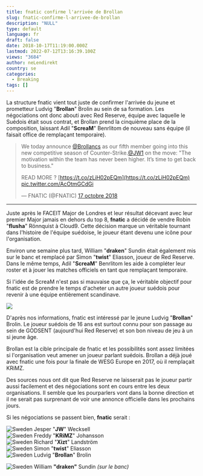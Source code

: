 ```yaml
---
title: fnatic confirme l'arrivée de Brollan
slug: fnatic-confirme-l-arrivee-de-brollan
description: "NULL"
type: default
language: fr
draft: false
date: 2018-10-17T11:19:00.000Z
lastmod: 2022-07-12T13:16:39.100Z
views: "3684"
author: neLendirekt
country: se
categories:
  - Breaking
tags: []
---
```

La structure fnatic vient tout juste de confirmer l'arrivée du jeune et prometteur Ludvig "**Brollan**" Brolin au sein de sa formation. Les négociations ont donc abouti avec Red Reserve, équipe avec laquelle le Suédois était sous contrat, et Brollan prend la cinquième place de la composition, laissant Adil "**ScreaM**" Benrlitom de nouveau sans équipe (il faisait office de remplaçant temporaire).

  
> We today announce [@Brollancs](https://twitter.com/Brollancs?ref%5Fsrc=twsrc%5Etfw) as our fifth member going into this new competitive season of Counter-Strike.[@JW1](https://twitter.com/JW1?ref%5Fsrc=twsrc%5Etfw) on the move: "The motivation within the team has never been higher. It’s time to get back to business."  
>  
> READ MORE ? [https://t.co/zLiH02pEQm](https://t.co/zLiH02pEQm) [pic.twitter.com/AcOtmGCdGi](https://t.co/AcOtmGCdGi)
> 
> — FNATIC (@FNATIC) [17 octobre 2018](https://twitter.com/FNATIC/status/1052516617295290368?ref%5Fsrc=twsrc%5Etfw)

  
---

Juste après le FACEIT Major de Londres et leur résultat décevant avec leur premier Major jamais en dehors du top 8, **fnatic** a décidé de vendre Robin "**flusha**" Rönnquist à Cloud9\. Cette décision marque un véritable tournant dans l'histoire de l'équipe suédoise, le joueur étant devenu une icône pour l'organisation.

Environ une semaine plus tard, William "**draken**" Sundin était également mis sur le banc et remplacé par Simon "**twist**" Eliasson, joueur de Red Reserve. Dans le même temps, Adil "**ScreaM**" Benrlitom les aide à compléter leur roster et à jouer les matches officiels en tant que remplaçant temporaire.

Si l'idée de ScreaM n'est pas si mauvaise que ça, le véritable objectif pour fnatic est de prendre le temps d'acheter un autre joueur suédois pour revenir à une équipe entièrement scandinave.

![](/images/articles/5bc4dd5d9fa59/images/p1fGQY0emK2adtPqhjkZBs1kIgBvKw1nncl10b33.jpeg)

D'après nos informations, fnatic est intéressé par le jeune Ludvig "**Brollan**" Brolin. Le joueur suédois de 16 ans est surtout connu pour son passage au sein de GODSENT (aujourd'hui Red Reserve) et son bon niveau de jeu à un si jeune âge.

Brollan est la cible principale de fnatic et les possibilités sont assez limitées si l'organisation veut amener un joueur parlant suédois. Brollan a déjà joué avec fnatic une fois pour la finale de WESG Europe en 2017, où il remplaçait KRiMZ.

Des sources nous ont dit que Red Reserve ne laisserait pas le joueur partir aussi facilement et des négociations sont en cours entre les deux organisations. Il semble que les pourparlers vont dans la bonne direction et il ne serait pas surprenant de voir une annonce officielle dans les prochains jours.

Si les négociations se passent bien, **fnatic** serait :

![Sweden](/images/countries/se.svg)⁠ Jesper "**JW**" Wecksell  
![Sweden](/images/countries/se.svg)⁠ Freddy "**KRiMZ**" Johansson  
![Sweden](/images/countries/se.svg)⁠ Richard "**Xizt**" Landström  
![Sweden](/images/countries/se.svg)⁠ Simon "**twist**" Eliasson  
![Sweden](/images/countries/se.svg)⁠ Ludvig "**Brollan**" Brolin

![Sweden](/images/countries/se.svg)⁠ William **"draken"** Sundin _(sur le banc)_
